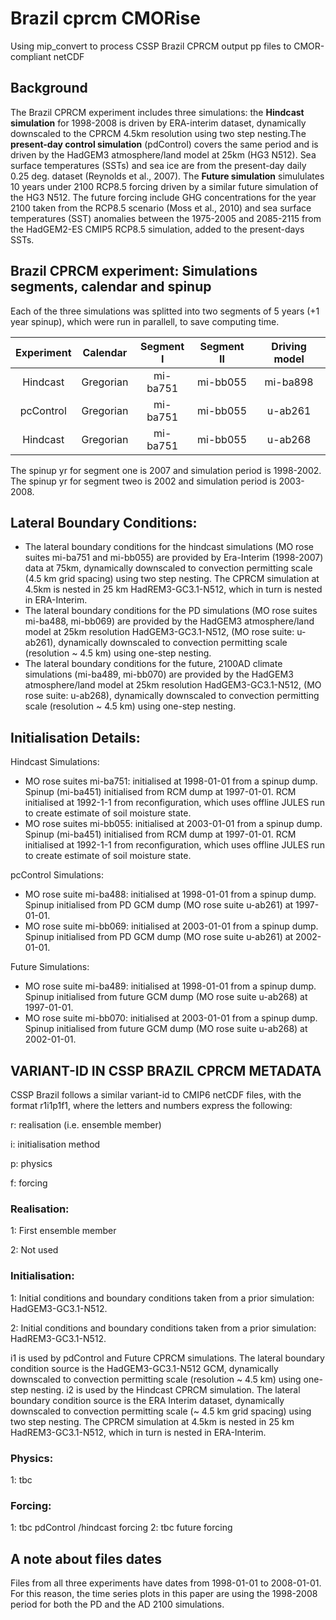 # Brazil cprcm CMORise
Using mip_convert to process CSSP Brazil CPRCM output pp files to CMOR-compliant netCDF 

## Background
The Brazil CPRCM experiment includes three simulations:  the **Hindcast simulation** for 1998-2008 is driven by 
ERA-interim dataset, dynamically downscaled to the CPRCM 4.5km resolution using two step nesting.The **present-day
control simulation** (pdControl) covers the same period and is driven by the HadGEM3 atmosphere/land model at 25km
(HG3 N512). Sea surface temperatures (SSTs) and sea ice are from the present-day daily 0.25 deg. dataset 
(Reynolds et al., 2007). The **Future simulation** simululates 10 years under 2100 RCP8.5 forcing driven by a similar
future simulation of the HG3 N512. The future forcing include GHG concentrations for the year 2100 taken from the 
RCP8.5 scenario (Moss et al., 2010) and sea surface temperatures (SST) anomalies between the 1975-2005 and 2085-2115
from the HadGEM2-ES CMIP5 RCP8.5 simulation, added to the present-days SSTs. 

## Brazil CPRCM experiment: Simulations segments, calendar and spinup
Each of the three simulations was splitted into two segments of 5 years (+1 year spinup), which were run in parallell,
to save computing time. 

| Experiment |   Calendar   | Segment I | Segment II | Driving model
|:----------:|:------------:|:---------:| :---------: |:---------: |
|  Hindcast  | Gregorian | mi-ba751  | mi-bb055 | mi-ba898
| pcControl  | Gregorian | mi-ba751  | mi-bb055 | u-ab261
|  Hindcast  | Gregorian | mi-ba751  | mi-bb055 | u-ab268

The spinup yr for segment one is 2007 and simulation period is 1998-2002.
The spinup yr for segment tweo is 2002 and simulation period is 2003-2008.
## Lateral Boundary Conditions:
   * The lateral boundary conditions for the hindcast simulations (MO rose suites mi-ba751 and mi-bb055) are provided
by Era-Interim (1998-2007) data at 75km, dynamically downscaled to convection permitting scale (4.5 km grid spacing)
using two step nesting. The CPRCM simulation at 4.5km is nested in 25 km HadREM3-GC3.1-N512, which in turn is nested in
ERA-Interim. 
   * The lateral boundary conditions for the PD simulations (MO rose suites mi-ba488, mi-bb069) are provided by the
HadGEM3 atmosphere/land model at 25km resolution HadGEM3-GC3.1-N512, (MO rose suite: u-ab261), dynamically downscaled
to convection permitting scale (resolution ~ 4.5 km) using one-step nesting. 
   * The lateral boundary conditions for the future, 2100AD climate simulations (mi-ba489, mi-bb070) are provided by
the HadGEM3 atmosphere/land model at 25km resolution HadGEM3-GC3.1-N512, (MO rose suite: u-ab268), dynamically
downscaled to convection permitting scale (resolution ~ 4.5 km) using one-step nesting. 

## Initialisation Details:
Hindcast Simulations:
   * MO rose suites mi-ba751: initialised at 1998-01-01 from a spinup dump. Spinup (mi-ba451) initialised from RCM dump
at 1997-01-01. RCM initialised at 1992-1-1 from reconfiguration, which uses offline JULES run to create estimate of
soil moisture state. 
   * MO rose suites mi-bb055: initialised at 2003-01-01 from a spinup dump. Spinup (mi-ba451) initialised from RCM dump
at 1997-01-01. RCM initialised at 1992-1-1 from reconfiguration, which uses offline JULES run to create estimate of
soil moisture state. 

pcControl Simulations:
   * MO rose suite mi-ba488: initialised at 1998-01-01 from a spinup dump. Spinup initialised from PD GCM dump
(MO rose suite u-ab261) at 1997-01-01. 
   * MO rose suite mi-bb069: initialised at 2003-01-01 from a spinup dump. Spinup initialised from PD GCM dump
(MO rose suite u-ab261) at 2002-01-01. 

Future Simulations: 
   * MO rose suite mi-ba489:  initialised at 1998-01-01 from a spinup dump. Spinup initialised from future GCM dump
(MO rose suite u-ab268) at 1997-01-01.
   * MO rose suite mi-bb070:  initialised at 2003-01-01 from a spinup dump. Spinup initialised from future GCM dump
(MO rose suite u-ab268) at 2002-01-01.

## VARIANT-ID IN CSSP BRAZIL CPRCM METADATA
CSSP Brazil follows a similar variant-id to CMIP6 netCDF files, with the format r1i1p1f1, where the letters and numbers
express the following:

r: realisation (i.e. ensemble member)

i: initialisation method

p: physics

f: forcing

### Realisation:
1: First ensemble member 

2: Not used

### Initialisation:
1: Initial conditions and boundary conditions taken from a prior simulation: HadGEM3-GC3.1-N512. 

2: Initial conditions and boundary conditions taken from a prior simulation: HadREM3-GC3.1-N512. 

i1 is used by pdControl and Future CPRCM simulations. The lateral boundary condition source is the HadGEM3-GC3.1-N512 
GCM, dynamically downscaled to convection permitting scale (resolution ~ 4.5 km) using one-step nesting. 
i2 is used by the Hindcast CPRCM simulation. The lateral boundary condition source is the ERA Interim dataset,
dynamically downscaled to convection permitting scale (~ 4.5 km grid spacing) using two step nesting. The CPRCM
simulation at 4.5km is nested in 25 km HadREM3-GC3.1-N512, which in turn is nested in ERA-Interim. 

### Physics:
1: tbc 

### Forcing:
1: tbc pdControl /hindcast forcing
2: tbc future forcing

## A note about files dates
Files from all three experiments have dates from 1998-01-01 to 2008-01-01. 
For this reason, the time series plots in
this paper are using the 1998-2008 period for both the PD and the AD 2100 simulations.
